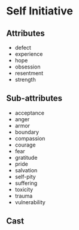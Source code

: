 # Self Initiative

## Attributes
- defect
- experience
- hope
- obsession
- resentment
- strength

## Sub-attributes
- acceptance
- anger
- armor
- boundary
- compassion
- courage
- fear
- gratitude
- pride
- salvation
- self-pity
- suffering
- toxicity
- trauma
- vulnerability

## Cast
